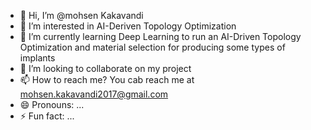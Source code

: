 - 👋 Hi, I’m @mohsen Kakavandi
- 👀 I’m interested in AI-Deriven Topology Optimization
- 🌱 I’m currently learning Deep Learning to run an AI-Driven Topology Optimization and material selection for producing some types of implants
- 💞️ I’m looking to collaborate on my project 
- 📫 How to reach me? You cab reach me at mohsen.kakavandi2017@gmail.com
- 😄 Pronouns: ...
- ⚡ Fun fact: ...

<!---
mohsen19831983/mohsen19831983 is a ✨ special ✨ repository because its `README.md` (this file) appears on your GitHub profile.
You can click the Preview link to take a look at your changes.
--->

